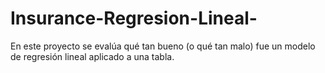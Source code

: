 # Insurance-Regresion-Lineal-
En este proyecto se evalúa qué tan bueno (o qué tan malo) fue un modelo de regresión lineal aplicado a una tabla.
